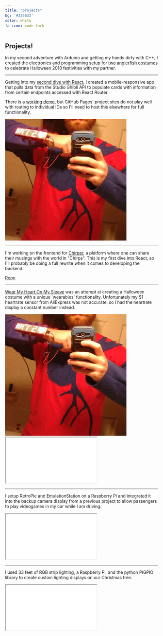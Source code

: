 ```yaml
---
title: "projects"
bg: '#336633'
color: white
fa-icon: code-fork
---
```


## Projects!

In my second adventure with Arduino and getting my hands dirty with C++, I created the electronics and programming setup for [two anglerfish costumes](https://drive.google.com/file/d/1-Xm95aun4PjOvnhTsTIxgxcE1eDkLGnc/view?usp=sharing) to celebrate Halloween 2018 festivities with my partner. 

---

Getting into my [second dive with React](https://github.com/atlc/routing-in-react), I created a mobile-responsive app that pulls data from the Studio Ghibli API to populate cards with information from certain endpoints accessed with React Router.

There is a [working demo](https://atlc.github.io/routing-in-react/), but GitHub Pages' project sites do not play well with routing to individual IDs so I'll need to host this elsewhere for full functionality.

<img src="img/HeartSleeve01.jpg" width="400" height="400" />

---

I'm working on the frontend for [Chirper](https://atlc.github.io/chirper-frontend/), a platform where one can share their musings with the world in "Chirps". This is my first dive into React, so I'll probably be doing a full rewrite when it comes to developing the backend.

[Repo](https://github.com/atlc/chirper-frontend)

---

[Wear My Heart On My Sleeve](https://github.com/atlc/WearMyHeartOnMySleeve) was an attempt at creating a Halloween costume with a unique 'wearables' functionality. Unfortunately my $1 heartrate sensor from AliExpress was not accurate, so I had the heartrate display a constant number instead.

<img src="img/HeartSleeve01.jpg" width="400" height="400" />
<iframe src="img/HeartSleeveVid01.mp4" allowfullscreen></iframe>

---

I setup RetroPie and EmulationStation on a Raspberry Pi and integrated it into the backup camera display from a previous project to allow passengers to play videogames in my car while I am driving.

<iframe src="img/car_retropie_silent.mp4" allowfullscreen></iframe>

---

I used 33 feet of RGB strip lighting, a Raspberry Pi, and the python PIGPIO library to create custom lighting displays on our Christmas tree.

<iframe src="img/christmas_tree_pi_10_meters_silent.mp4" allowfullscreen></iframe>



